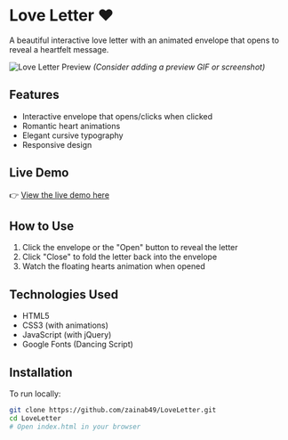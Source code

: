 # Love Letter ❤️

A beautiful interactive love letter with an animated envelope that opens to reveal a heartfelt message.

![Love Letter Preview](preview.gif) *(Consider adding a preview GIF or screenshot)*

## Features
- Interactive envelope that opens/clicks when clicked
- Romantic heart animations
- Elegant cursive typography
- Responsive design

## Live Demo
👉 [View the live demo here](https://zainab49.github.io/LoveLetter/)

## How to Use
1. Click the envelope or the "Open" button to reveal the letter
2. Click "Close" to fold the letter back into the envelope
3. Watch the floating hearts animation when opened

## Technologies Used
- HTML5
- CSS3 (with animations)
- JavaScript (with jQuery)
- Google Fonts (Dancing Script)

## Installation
To run locally:
```bash
git clone https://github.com/zainab49/LoveLetter.git
cd LoveLetter
# Open index.html in your browser